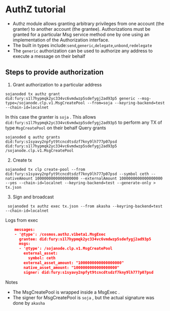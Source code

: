 # AuthZ tutorial 
- Authz module allows granting arbitrary privileges from one account (the granter) to another account (the grantee). Authorizations must be granted for a particular Msg service method one by one using an implementation of the Authorization interface.
- The built in types include:`send`,`generic`,`delegate`,`unbond`,`redelegate`
- The `generic` authorization can be used to authorize any address to execute a message on their behalf

## Steps to provide authorization
1. Grant authorization to a particular address
```shell
sojanoded tx authz grant did:fury:s1l7hypmqk2yc334vc6vmdwzp5sdefygj2ad93p5 generic --msg-type=/sojanode.clp.v1.MsgCreatePool --from=soja --keyring-backend=test --chain-id=localnet

```
In this case the granter is `soja` . This allows `did:fury:s1l7hypmqk2yc334vc6vmdwzp5sdefygj2ad93p5` to perform any TX of type `MsgCreatePool` on their behalf
Query grants
```shell
sojanoded q authz grants did:fury:s1syavy2npfyt9tcncdtsdzf7kny9lh777p07psd did:fury:s1l7hypmqk2yc334vc6vmdwzp5sdefygj2ad93p5 /sojanode.clp.v1.MsgCreatePool
```
2. Create tx
```shell
sojanoded tx clp create-pool --from did:fury:s1syavy2npfyt9tcncdtsdzf7kny9lh777p07psd --symbol ceth --nativeAmount 1000000000000000000 --externalAmount 1000000000000000000  --yes --chain-id=localnet --keyring-backend=test --generate-only > tx.json
```

3. Sign and broadcast
```shell
 sojanoded tx authz exec tx.json --from akasha --keyring-backend=test --chain-id=localnet
```
Logs from exec 
```json lines
    messages:
    - '@type': /cosmos.authz.v1beta1.MsgExec
      grantee: did:fury:s1l7hypmqk2yc334vc6vmdwzp5sdefygj2ad93p5
      msgs:
      - '@type': /sojanode.clp.v1.MsgCreatePool
        external_asset:
          symbol: ceth
        external_asset_amount: "1000000000000000000"
        native_asset_amount: "1000000000000000000"
        signer: did:fury:s1syavy2npfyt9tcncdtsdzf7kny9lh777p07psd
```
Notes 
- The MsgCreatePool is wrapped inside a MsgExec .
- The signer for MsgCreatePool is `soja` , but the actual signature was done by `akasha`